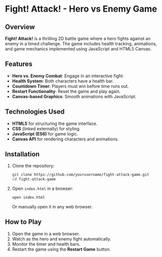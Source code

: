 # Fight! Attack! - Hero vs Enemy Game

## Overview
**Fight! Attack!** is a thrilling 2D battle game where a hero fights against an enemy in a timed challenge. The game includes health tracking, animations, and game mechanics implemented using JavaScript and HTML5 Canvas.

## Features
- **Hero vs. Enemy Combat**: Engage in an interactive fight.
- **Health System**: Both characters have a health bar.
- **Countdown Timer**: Players must win before time runs out.
- **Restart Functionality**: Reset the game and play again.
- **Canvas-based Graphics**: Smooth animations with JavaScript.

## Technologies Used
- **HTML5** for structuring the game interface.
- **CSS** (linked externally) for styling.
- **JavaScript (ES6)** for game logic.
- **Canvas API** for rendering characters and animations.

## Installation

1. Clone the repository:
   ```bash
   git clone https://github.com/yourusername/fight-attack-game.git
   cd fight-attack-game
   ```

2. Open `index.html` in a browser:
   ```bash
   open index.html
   ```
   Or manually open it in any web browser.


## How to Play
1. Open the game in a web browser.
2. Watch as the hero and enemy fight automatically.
3. Monitor the timer and health bars.
4. Restart the game using the **Restart Game** button.


